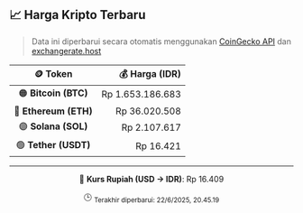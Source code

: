 

<!-- HARGA_KRIPTO -->
## 📈 Harga Kripto Terbaru

> Data ini diperbarui secara otomatis menggunakan [CoinGecko API](https://www.coingecko.com/) dan [exchangerate.host](https://exchangerate.host/)

<div align="center">

| 🪙 Token | 💰 Harga (IDR) |
|:------:|---------------:|
| 🟠 **Bitcoin (BTC)**   | Rp 1.653.186.683 |
| 🔵 **Ethereum (ETH)**  | Rp 36.020.508 |
| 🟣 **Solana (SOL)**    | Rp 2.107.617 |
| 🟢 **Tether (USDT)**   | Rp 16.421 |

---

💱 **Kurs Rupiah (USD → IDR)**: Rp 16.409

🕒 <sub>Terakhir diperbarui: 22/6/2025, 20.45.19</sub>

</div>
<!-- /HARGA_KRIPTO -->